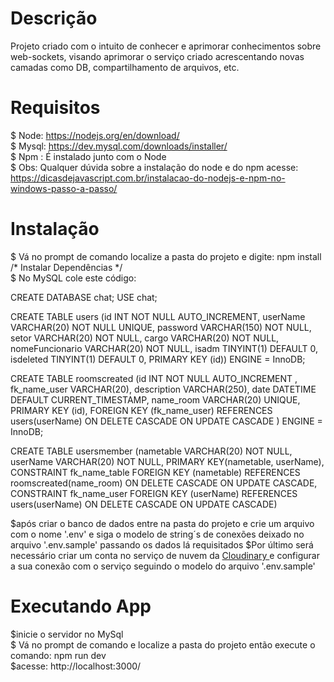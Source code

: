 # Descrição
Projeto criado com o intuito de conhecer e aprimorar 
conhecimentos sobre web-sockets, visando aprimorar o 
serviço criado acrescentando novas camadas como DB, compartilhamento de arquivos, etc.


# Requisitos
$ Node: https://nodejs.org/en/download/ <br />
$ Mysql: https://dev.mysql.com/downloads/installer/ <br />
$ Npm : É instalado junto com o Node <br />
$ Obs: Qualquer dúvida sobre a instalação do node
e do npm acesse: https://dicasdejavascript.com.br/instalacao-do-nodejs-e-npm-no-windows-passo-a-passo/

# Instalação
$ Vá no prompt de comando localize a pasta do projeto e digite: npm install  /* Instalar Dependências */ <br />
$ No MySQL cole este código:

CREATE DATABASE chat;
USE chat;

CREATE TABLE  users (id INT NOT NULL AUTO_INCREMENT, userName VARCHAR(20) NOT NULL UNIQUE, password VARCHAR(150) NOT NULL, setor VARCHAR(20) NOT NULL,
cargo VARCHAR(20) NOT NULL, nomeFuncionario VARCHAR(20) NOT NULL, isadm TINYINT(1) DEFAULT 0, isdeleted TINYINT(1) DEFAULT 0,
PRIMARY KEY  (id)) ENGINE = InnoDB;


CREATE TABLE roomscreated 
    (id INT NOT NULL AUTO_INCREMENT , fk_name_user VARCHAR(20),
    description VARCHAR(250), date DATETIME DEFAULT CURRENT_TIMESTAMP, name_room VARCHAR(20) UNIQUE, PRIMARY KEY (id), 
    FOREIGN KEY (fk_name_user) REFERENCES users(userName) ON DELETE CASCADE ON UPDATE CASCADE ) ENGINE = InnoDB;

CREATE TABLE usersmember (nametable VARCHAR(20) NOT NULL,
userName VARCHAR(20) NOT NULL, PRIMARY KEY(nametable, userName), CONSTRAINT fk_name_table FOREIGN KEY (nametable)
REFERENCES roomscreated(name_room)
ON DELETE CASCADE ON UPDATE CASCADE,  
CONSTRAINT fk_name_user FOREIGN KEY (userName) REFERENCES users(userName)
ON DELETE CASCADE ON UPDATE CASCADE)

$após criar o banco de dados entre na pasta do projeto e crie um arquivo com o nome '.env' e siga 
o modelo de string´s de conexões deixado no arquivo '.env.sample' passando os dados lá requisitados
$Por último será necessário criar um conta no serviço de nuvem da <a href="http://example.com/" target="_blank">Cloudinary </a>
e configurar a sua conexão com o serviço seguindo o modelo do arquivo '.env.sample'

# Executando App
$inicie o servidor no MySql
<br />
$ Vá no prompt de comando e localize a pasta do projeto então execute o comando:  npm run dev
<br /> 
$acesse: http://localhost:3000/
